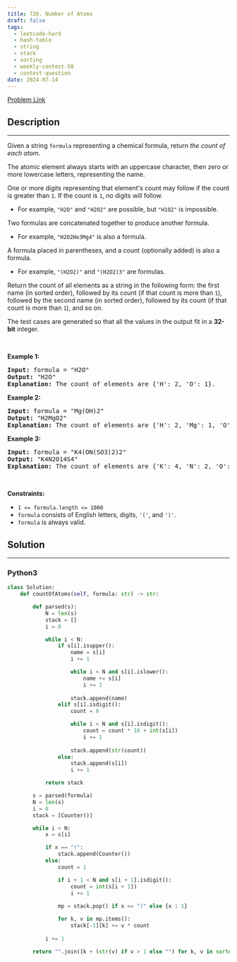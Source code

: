 ```yaml
---
title: 726. Number of Atoms
draft: false
tags: 
  - leetcode-hard
  - hash-table
  - string
  - stack
  - sorting
  - weekly-contest-58
  - contest-question
date: 2024-07-14
---
```


[Problem Link](https://leetcode.com/problems/number-of-atoms/)

## Description

---
<p>Given a string <code>formula</code> representing a chemical formula, return <em>the count of each atom</em>.</p>

<p>The atomic element always starts with an uppercase character, then zero or more lowercase letters, representing the name.</p>

<p>One or more digits representing that element&#39;s count may follow if the count is greater than <code>1</code>. If the count is <code>1</code>, no digits will follow.</p>

<ul>
	<li>For example, <code>&quot;H2O&quot;</code> and <code>&quot;H2O2&quot;</code> are possible, but <code>&quot;H1O2&quot;</code> is impossible.</li>
</ul>

<p>Two formulas are concatenated together to produce another formula.</p>

<ul>
	<li>For example, <code>&quot;H2O2He3Mg4&quot;</code> is also a formula.</li>
</ul>

<p>A formula placed in parentheses, and a count (optionally added) is also a formula.</p>

<ul>
	<li>For example, <code>&quot;(H2O2)&quot;</code> and <code>&quot;(H2O2)3&quot;</code> are formulas.</li>
</ul>

<p>Return the count of all elements as a string in the following form: the first name (in sorted order), followed by its count (if that count is more than <code>1</code>), followed by the second name (in sorted order), followed by its count (if that count is more than <code>1</code>), and so on.</p>

<p>The test cases are generated so that all the values in the output fit in a <strong>32-bit</strong> integer.</p>

<p>&nbsp;</p>
<p><strong class="example">Example 1:</strong></p>

<pre>
<strong>Input:</strong> formula = &quot;H2O&quot;
<strong>Output:</strong> &quot;H2O&quot;
<strong>Explanation:</strong> The count of elements are {&#39;H&#39;: 2, &#39;O&#39;: 1}.
</pre>

<p><strong class="example">Example 2:</strong></p>

<pre>
<strong>Input:</strong> formula = &quot;Mg(OH)2&quot;
<strong>Output:</strong> &quot;H2MgO2&quot;
<strong>Explanation:</strong> The count of elements are {&#39;H&#39;: 2, &#39;Mg&#39;: 1, &#39;O&#39;: 2}.
</pre>

<p><strong class="example">Example 3:</strong></p>

<pre>
<strong>Input:</strong> formula = &quot;K4(ON(SO3)2)2&quot;
<strong>Output:</strong> &quot;K4N2O14S4&quot;
<strong>Explanation:</strong> The count of elements are {&#39;K&#39;: 4, &#39;N&#39;: 2, &#39;O&#39;: 14, &#39;S&#39;: 4}.
</pre>

<p>&nbsp;</p>
<p><strong>Constraints:</strong></p>

<ul>
	<li><code>1 &lt;= formula.length &lt;= 1000</code></li>
	<li><code>formula</code> consists of English letters, digits, <code>&#39;(&#39;</code>, and <code>&#39;)&#39;</code>.</li>
	<li><code>formula</code> is always valid.</li>
</ul>


## Solution

---
### Python3
``` py title='number-of-atoms'
class Solution:
    def countOfAtoms(self, formula: str) -> str:

        def parsed(s):
            N = len(s)
            stack = []
            i = 0

            while i < N:
                if s[i].isupper():
                    name = s[i]
                    i += 1

                    while i < N and s[i].islower():
                        name += s[i]
                        i += 1
                    
                    stack.append(name)
                elif s[i].isdigit():
                    count = 0

                    while i < N and s[i].isdigit():
                        count = count * 10 + int(s[i])
                        i += 1
                    
                    stack.append(str(count))
                else:
                    stack.append(s[i])
                    i += 1

            return stack

        s = parsed(formula)
        N = len(s)
        i = 0
        stack = [Counter()]

        while i < N:
            x = s[i]

            if x == "(":
                stack.append(Counter())
            else:
                count = 1

                if i + 1 < N and s[i + 1].isdigit():
                    count = int(s[i + 1])
                    i += 1
                
                mp = stack.pop() if x == ")" else {x : 1}

                for k, v in mp.items():
                    stack[-1][k] += v * count
                
            i += 1

        return "".join([k + (str(v) if v > 1 else "") for k, v in sorted(stack[-1].items())])


```

